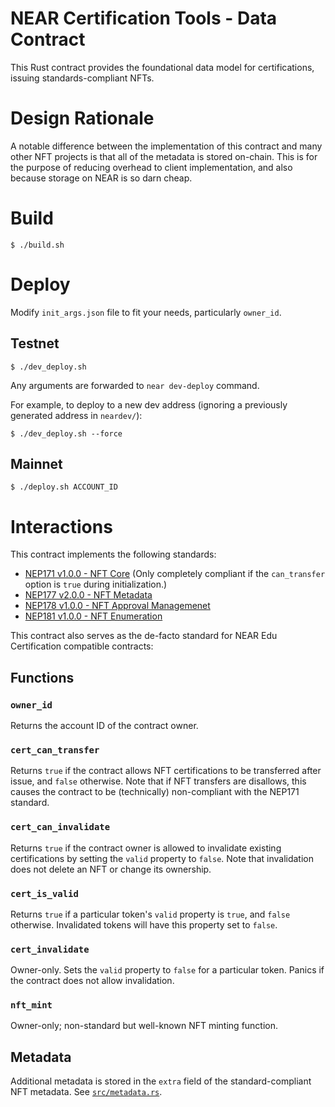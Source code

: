 # NEAR Certification Tools - Data Contract

This Rust contract provides the foundational data model for certifications, issuing standards-compliant NFTs.

# Design Rationale

A notable difference between the implementation of this contract and many other NFT projects is that all of the metadata
is stored on-chain. This is for the purpose of reducing overhead to client implementation, and also because storage on
NEAR is so darn cheap.

# Build

```text
$ ./build.sh
```

# Deploy

Modify `init_args.json` file to fit your needs, particularly `owner_id`.

## Testnet

```text
$ ./dev_deploy.sh
```

Any arguments are forwarded to `near dev-deploy` command.

For example, to deploy to a new dev address (ignoring a previously generated address in `neardev/`):

```text
$ ./dev_deploy.sh --force
```

## Mainnet

```text
$ ./deploy.sh ACCOUNT_ID
```

# Interactions

This contract implements the following standards:

* [NEP171 v1.0.0 - NFT Core](https://github.com/near/NEPs/blob/master/specs/Standards/NonFungibleToken/Core.md) (Only
  completely compliant if the `can_transfer` option is `true` during initialization.)
* [NEP177 v2.0.0 - NFT Metadata](https://github.com/near/NEPs/blob/master/specs/Standards/NonFungibleToken/Metadata.md)
* [NEP178 v1.0.0 - NFT Approval Managemenet](https://github.com/near/NEPs/blob/master/specs/Standards/NonFungibleToken/ApprovalManagement.md)
* [NEP181 v1.0.0 - NFT Enumeration](https://github.com/near/NEPs/blob/master/specs/Standards/NonFungibleToken/Enumeration.md)

This contract also serves as the de-facto standard for NEAR Edu Certification compatible contracts:

## Functions

### `owner_id`

Returns the account ID of the contract owner.

### `cert_can_transfer`

Returns `true` if the contract allows NFT certifications to be transferred after issue, and `false` otherwise. Note that
if NFT transfers are disallows, this causes the contract to be (technically) non-compliant with the NEP171 standard.

### `cert_can_invalidate`

Returns `true` if the contract owner is allowed to invalidate existing certifications by setting the `valid` property
to `false`. Note that invalidation does not delete an NFT or change its ownership.

### `cert_is_valid`

Returns `true` if a particular token's `valid` property is `true`, and `false` otherwise. Invalidated tokens will have
this property set to `false`.

### `cert_invalidate`

Owner-only. Sets the `valid` property to `false` for a particular token. Panics if the contract does not allow
invalidation.

### `nft_mint`

Owner-only; non-standard but well-known NFT minting function.

## Metadata

Additional metadata is stored in the `extra` field of the standard-compliant NFT metadata.
See [`src/metadata.rs`](src/metadata.rs).
